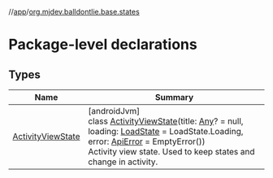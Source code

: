 //[app](../../index.md)/[org.mjdev.balldontlie.base.states](index.md)

# Package-level declarations

## Types

| Name | Summary |
|---|---|
| [ActivityViewState](-activity-view-state/index.md) | [androidJvm]<br>class [ActivityViewState](-activity-view-state/index.md)(title: [Any](https://kotlinlang.org/api/latest/jvm/stdlib/kotlin/-any/index.html)? = null, loading: [LoadState](https://developer.android.com/reference/kotlin/androidx/paging/LoadState.html) = LoadState.Loading, error: [ApiError](../org.mjdev.balldontlie.error/-api-error/index.md) = EmptyError())<br>Activity view state. Used to keep states and change in activity. |
